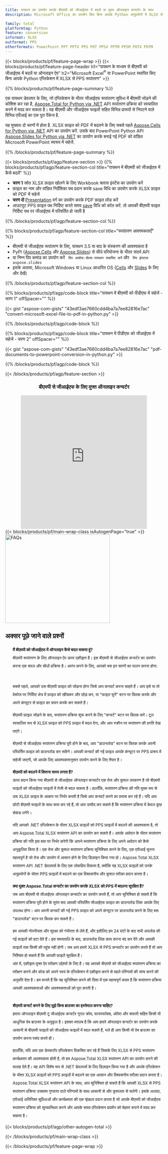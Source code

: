 ```yaml
---
title: पायथन का उपयोग करके बीएमपी को जीआईएफ में बदलें या मुफ्त ऑनलाइन कन्वर्टर के साथ
description: Microsoft Office का उपयोग किए बिना आपके Python अनुप्रयोगों में XLSX से PPS रूपांतरण या ऑनलाइन। कोड को एकीकृत करने से पहले मुफ्त बीएमपी से जीआईएफ ऑनलाइन परिवर्तक का त्वरित परीक्षण करें। 

family: total
platformtag: Python
feature: conversion
informat: XLSX
outformat: PPS
otherformats: PowerPoint PPT PPTX PPS POT PPSX PPTM PPSM POTX POTM
---
```

{{< blocks/products/pf/feature-page-wrap >}}
{{< blocks/products/pf/feature-page-header h1="पायथन के माध्यम से बीएमपी को जीआईएफ में बदलें या ऑनलाइन ऐप" h2="Microsoft Excel<sup>&reg;</sup> या PowerPoint स्थापित किए बिना आपके Python एप्लिकेशन में XLSX से PPS रूपांतरण" >}}

{{% blocks/products/pf/feature-page-summary %}}

एक पायथन डेवलपर के लिए, जो एप्लिकेशन के भीतर जीआईएफ रूपांतरण सुविधा में बीएमपी जोड़ने की कोशिश कर रहा है, [Aspose.Total for Python via .NET](https://products.aspose.com/total/python-net/) API रूपांतरण प्रक्रिया को स्वचालित करने में मदद कर सकता है। यह बीएमपी और जीआईएफ फाइलों सहित विभिन्न प्रारूपों से निपटने वाले विभिन्न एपीआई का एक पूरा पैकेज है.

यह मुख्यतः दो चरणों में होता है. XLSX फ़ाइल को PDF में बदलने के लिए सबसे पहले [Aspose.Cells for Python via .NET](https://products.aspose.com/cells/python-net/) API का उपयोग करें. उसके बाद PowerPoint Python API [Aspose.Slides for Python via .NET](https://products.aspose.com/slides/python-net/) का उपयोग करके बनाई गई PDF को वांछित Microsoft PowerPoint स्वरूप में सहेजें. 

{{% /blocks/products/pf/feature-page-summary %}}

{{< blocks/products/pf/agp/feature-section >}}
{{% blocks/products/pf/agp/feature-section-col title="पायथन में बीएमपी को जीआईएफ में कैसे बदलें" %}}
- **चरण 1** स्रोत XLSX फ़ाइल खोलने के लिए Workbook क्लास इंस्टेंस का उपयोग करें 
- फ़ाइल का नाम और वांछित निर्देशिका पथ प्रदान करके save विधि का उपयोग करके XLSX फ़ाइल को PDF में सहेजें
-  **चरण दो** [Presentation](https://reference.aspose.com/slides/python-net/aspose.slides/presentation/) वर्ग का उपयोग करके PDF फ़ाइल लोड करें
-  आउटपुट PPS फ़ाइल पथ निर्दिष्ट करते समय [save](https://reference.aspose.com/slides/python-net/aspose.slides/presentation/) विधि को कॉल करें. तो आपकी बीएमपी फाइल निर्दिष्ट पथ पर जीआईएफ में परिवर्तित हो जाती है

{{% /blocks/products/pf/agp/feature-section-col %}}

{{% blocks/products/pf/agp/feature-section-col title="रूपांतरण आवश्यकताएँ" %}}

- बीएमपी से जीआईएफ रूपांतरण के लिए, पायथन 3.5 या बाद के संस्करण की आवश्यकता है
- PyPI ([Aspose.Cells](https://pypi.org/project/aspose-cells-python/) और [Aspose.Slides](https://pypi.org/project/Aspose.Slides/)) से सीधे परियोजना के भीतर संदर्भ API
-  या निम्न पिप कमांड का उपयोग करें ``` पिप असोस-सेल्स-पायथन स्थापित करें``` और ``` पिप इंस्टाल aspose.slides```
-  इसके अलावा, Microsoft Windows या Linux आधारित OS ([Cells](https://docs.aspose.com/cells/python-net/getting-started/#installation) और [Slides](https://docs.aspose.com/slides/python-net/system-requirements/) के लिए और देखें)
 

{{% /blocks/products/pf/agp/feature-section-col %}}

{{% blocks/products/pf/agp/code-block title="पायथन में बीएमपी को पीडीएफ में सहेजें - चरण 1" offSpacer="" %}}

{{< gist "aspose-com-gists" "43edf3ae7660cdd4ba7a7ee82816e7ac" "convert-microsoft-excel-file-to-pdf-in-python.py" >}}

{{% /blocks/products/pf/agp/code-block %}}

{{% blocks/products/pf/agp/code-block title="पायथन में पीडीएफ को जीआईएफ में सहेजें - चरण 2" offSpacer="" %}}

{{< gist "aspose-com-gists" "43edf3ae7660cdd4ba7a7ee82816e7ac" "pdf-documents-to-powerpoint-conversion-in-python.py" >}}

{{% /blocks/products/pf/agp/code-block %}}

{{< /blocks/products/pf/agp/feature-section >}}

<div class="container-fluid agp-content bg-white aboutfile box-1 vh100 section nopbtm">
<div class=container>
<div class=row>
<div class="demobox tc col-md-12 padding-0" align="center">

<h3>बीएमपी से जीआईएफ के लिए मुफ्त ऑनलाइन कन्वर्टर</h3>

<iframe title="pps से xlsx रूपांतरण ऑनलाइन टूल" style="border: none; height: 426px;" scrolling="no" src="https://total-conversion-app-65z5r2lp.qa.k8s.dynabic.com/?to=pps&from=xlsx" id="child-iframe" width="80%"></iframe>

</div></div>
</div></div>
{{< blocks/products/pf/main-wrap-class isAutogenPage="true" >}}
<style>.howtolist li{margin-right: 0!important;line-height: 26px;position: relative;margin-bottom: 10px;font-size: 13px;list-style-type: none;}</style>
<div class="col-md-12 tl bg-gray-dark howtolist section">
  <a class="anchor" name="faqpage"></a>
  <div class="container tl dflex" itemscope="" itemtype="https://schema.org/FAQPage">
      <div class="col-md-4 howtosectiongfx">
          <img class="social-panel-hide-on-mobile" src="https://www.groupdocs.cloud/templates/brand/images/groupdocs/conversion/groupdocs_conversion-brand.png" alt="FAQs" width="335" height="283">
      </div>
      <div class="howtosection col-md-8">
          <div>
              <h2>अक्सर पूछे जाने वाले प्रश्नों</h2>
              <ul>
                  <li itemscope="" itemprop="mainEntity" itemtype="https://schema.org/Question">
                      <div>
                          <span itemprop="name"><b>मैं बीएमपी को जीआईएफ में ऑनलाइन कैसे बदल सकता हूं?</b></span>
                      </div>
                      <div itemscope="" itemprop="acceptedAnswer" itemtype="https://schema.org/Answer">
                          <span itemprop="text">बीएमपी रूपांतरण के लिए ऑनलाइन ऐप ऊपर एकीकृत है। इस बीएमपी से जीआईएफ कन्वर्टर का उपयोग करना एक सरल और सीधी प्रक्रिया है। आरंभ करने के लिए, आपको बस इन चरणों का पालन करना होगा:<br /><br />

सबसे पहले, आपको उस बीएमपी फ़ाइल को जोड़ना होगा जिसे आप कनवर्ट करना चाहते हैं। आप इसे या तो वेबपेज पर निर्दिष्ट क्षेत्र में फ़ाइल को खींचकर और छोड़ कर, या "फ़ाइल चुनें" बटन पर क्लिक करके और अपने कंप्यूटर से फ़ाइल का चयन करके कर सकते हैं।<br />

बीएमपी फ़ाइल जोड़ने के बाद, रूपांतरण प्रक्रिया शुरू करने के लिए "कन्वर्ट" बटन पर क्लिक करें। टूल स्वचालित रूप से XLSX फ़ाइल को PPS फ़ाइल में बदल देगा, और आप स्क्रीन पर रूपांतरण की प्रगति देख पाएंगे।<br />

बीएमपी से जीआईएफ रूपांतरण प्रक्रिया पूरी होने के बाद, आप "डाउनलोड" बटन पर क्लिक करके अपनी परिवर्तित फ़ाइल को डाउनलोड कर सकेंगे। आपकी कनवर्ट की गई फ़ाइल आपके कंप्यूटर पर PPS प्रारूप में सहेजी जाएगी, जो आपके लिए आवश्यकतानुसार उपयोग करने के लिए तैयार है।</span>
                      </div>
                  </li>
                  <li itemscope="" itemprop="mainEntity" itemtype="https://schema.org/Question">
                      <div>
                          <span itemprop="name"><b>बीएमपी को बदलने में कितना समय लगता है?</b></span>
                      </div>
                      <div itemscope="" itemprop="acceptedAnswer" itemtype="https://schema.org/Answer">
                          <span itemprop="text">ऊपर प्रदान किया गया बीएमपी से जीआईएफ ऑनलाइन कनवर्टर एक तेज और कुशल उपकरण है जो बीएमपी फाइलों को जीआईएफ फाइलों में तेजी से बदल सकता है। हालाँकि, रूपांतरण प्रक्रिया की गति मुख्य रूप से उस XLSX फ़ाइल के आकार पर निर्भर करती है जिसे आप कनवर्ट करने का प्रयास कर रहे हैं। यदि आप छोटी बीएमपी फाइलों के साथ काम कर रहे हैं, तो आप उम्मीद कर सकते हैं कि रूपांतरण प्रक्रिया में केवल कुछ सेकंड लगेंगे।<br />

यदि आपको .NET एप्लिकेशन के भीतर XLSX फ़ाइलों को PPS फ़ाइलों में बदलने की आवश्यकता है, तो आप Aspose.Total XLSX रूपांतरण API का उपयोग कर सकते हैं। आपके आवेदन के भीतर रूपांतरण प्रक्रिया की गति इस बात पर निर्भर करेगी कि आपने रूपांतरण प्रक्रिया के लिए अपने आवेदन को कैसे अनुकूलित किया है। एक तेज और कुशल रूपांतरण प्रक्रिया सुनिश्चित करने के लिए, एक एपीआई चुनना महत्वपूर्ण है जो तेज और उपयोग में आसान होने के लिए डिज़ाइन किया गया हो। Aspose.Total XLSX रूपांतरण API .NET डेवलपर्स के लिए एक लोकप्रिय विकल्प है, क्योंकि यह XLSX फ़ाइलों को उनके अनुप्रयोगों के भीतर PPS फ़ाइलों में बदलने का एक विश्वसनीय और कुशल तरीका प्रदान करता है।</span>
                      </div>
                  </li>
                  <li itemscope="" itemprop="mainEntity" itemtype="https://schema.org/Question">
                      <div>
                          <span itemprop="name"><b>क्या मुक्त Aspose.Total कन्वर्टर का उपयोग करके XLSX को PPS में बदलना सुरक्षित है?</b></span>
                      </div>
                      <div itemscope="" itemprop="acceptedAnswer" itemtype="https://schema.org/Answer">
                          <span itemprop="text">जब आप बीएमपी से जीआईएफ ऑनलाइन कनवर्टर का उपयोग करते हैं, तो आप सुनिश्चित हो सकते हैं कि रूपांतरण प्रक्रिया पूरी होने के तुरंत बाद आपकी परिवर्तित जीआईएफ फ़ाइल का डाउनलोड लिंक आपके लिए उपलब्ध होगा। आप अपनी कनवर्ट की गई PPS फ़ाइल को अपने कंप्यूटर पर डाउनलोड करने के लिए बस "डाउनलोड" बटन पर क्लिक कर सकते हैं।<br />

हम आपकी गोपनीयता और सुरक्षा को गंभीरता से लेते हैं, और इसीलिए हम 24 घंटों के बाद सभी अपलोड की गई फ़ाइलों को हटा देते हैं। इस समयावधि के बाद, डाउनलोड लिंक काम करना बंद कर देंगे और आपकी फ़ाइलों तक किसी की पहुंच नहीं होगी। जब आप हमारे XLSX से PPS कनवर्टर का उपयोग करते हैं तो आप निश्चिंत हो सकते हैं कि आपकी फ़ाइलें सुरक्षित हैं।
<br />
अंत में, एकीकृत मुफ्त ऐप परीक्षण उद्देश्यों के लिए है। यह आपको बीएमपी को जीआईएफ रूपांतरण प्रक्रिया का परीक्षण करने और कोड को अपने स्वयं के एप्लिकेशन में एकीकृत करने से पहले परिणामों की जांच करने की अनुमति देता है। हम मानते हैं कि यह सुनिश्चित करने की दिशा में एक महत्वपूर्ण कदम है कि रूपांतरण प्रक्रिया आपकी आवश्यकताओं और आवश्यकताओं को पूरा करती है।</span>
                      </div>
                  </li>                 
                  <li itemscope="" itemprop="mainEntity" itemtype="https://schema.org/Question">
                      <div>
                          <span itemprop="name"><b>बीएमपी कन्वर्ट करने के लिए मुझे किस ब्राउजर का इस्तेमाल करना चाहिए?</b></span>
                      </div>
                      <div itemscope="" itemprop="acceptedAnswer" itemtype="https://schema.org/Answer">
                          <span itemprop="text">हमारा ऑनलाइन बीएमपी टू जीआईएफ कन्वर्टर गूगल क्रोम, फायरफॉक्स, ओपेरा और सफारी सहित किसी भी आधुनिक वेब ब्राउजर के अनुकूल है। इसका मतलब है कि आप हमारे ऑनलाइन कन्वर्टर का उपयोग करके आसानी से बीएमपी फाइलों को जीआईएफ फाइलों में बदल सकते हैं, भले ही आप किसी भी वेब ब्राउजर का उपयोग करना पसंद करते हों।<br />

हालाँकि, यदि आप एक डेस्कटॉप एप्लिकेशन विकसित कर रहे हैं जिसके लिए XLSX से PPS रूपांतरण कार्यक्षमता की आवश्यकता होती है, तो हम Aspose.Total XLSX रूपांतरण API का उपयोग करने की सलाह देते हैं। यह API विशेष रूप से .NET डेवलपर्स के लिए डिज़ाइन किया गया है और आपके एप्लिकेशन के भीतर XLSX फ़ाइलों को PPS फ़ाइलों में बदलने का एक आसान और विश्वसनीय तरीका प्रदान करता है।
<br />
Aspose.Total XLSX रूपांतरण API के साथ, आप सुनिश्चित हो सकते हैं कि आपकी XLSX से PPS रूपांतरण प्रक्रिया उच्चतम गुणवत्ता वाले परिणामों के साथ आसानी से और कुशलता से चलेगी। इसके अलावा, एपीआई अतिरिक्त सुविधाओं और कार्यक्षमता की एक श्रृंखला प्रदान करता है जो आपके बीएमपी को जीआईएफ रूपांतरण प्रक्रिया को सुव्यवस्थित करने और आपके समग्र एप्लिकेशन प्रदर्शन को बेहतर बनाने में मदद कर सकता है।</span>
                      </div>
                  </li>
              </ul>
          </div>
      </div>
  </div>
{{< blocks/products/pf/agp/other-autogen-total >}}

{{< /blocks/products/pf/main-wrap-class >}}

{{< /blocks/products/pf/feature-page-wrap >}}